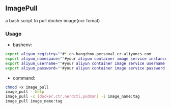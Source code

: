 ## ImagePull

a bash script to pull docker image(ocr fomat)

### Usage

- bashenv:

```bash
export aliyun_registry=""#*.cn-hangzhou.personal.cr.aliyuncs.com
export aliyun_namespace=""#your aliyun container image service instance name
export aliyun_username=""#your aliyun container image service username
export aliyun_password=""#your aliyun container image service password
```

- command:

```bash
chmod +x image_pull
image_pull --help
image_pull -c [docker,ctr,nerdctl,podman] -i image_name:tag
image_pull image_name:tag
```
